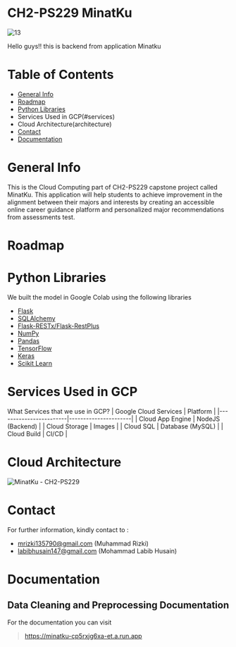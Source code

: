 # CH2-PS229 MinatKu
![13](https://github.com/minatku/minatku-CC/assets/100481579/4088e023-208c-4fc9-97a8-3ac26f27b34c)


Hello guys!! this is backend from application Minatku
# Table of Contents
* [General Info](#general-info)
* [Roadmap](#roadmap)
* [Python Libraries](#python-libraries)
* Services Used in GCP(#services)
* Cloud Architecture(architecture)
* [Contact](#contact)
* [Documentation](#documentation)

# General Info
This is the Cloud Computing part of CH2-PS229 capstone project called MinatKu. This application will help students to achieve improvement in the alignment between their majors and interests by creating an accessible online career guidance platform and personalized major recommendations from assessments test.

# Roadmap

# Python Libraries
We built the model in Google Colab using the following libraries
* [Flask](https://flask.palletsprojects.com/)
* [SQLAlchemy](https://www.sqlalchemy.org/)
* [Flask-RESTx/Flask-RestPlus](https://flask-restx.readthedocs.io/)
* [NumPy](https://numpy.org/)
* [Pandas](https://pandas.pydata.org/)
* [TensorFlow](https://www.tensorflow.org/)
* [Keras](https://keras.io/)
* [Scikit Learn](https://scikit-learn.org/stable/)

# Services Used in GCP
What Services that we use in GCP?
| Google Cloud Services | Platform             |
|------------------------|----------------------|
| Cloud App Engine       | NodeJS (Backend)     |
| Cloud Storage          | Images               |
| Cloud SQL              | Database (MySQL)     |
| Cloud Build            | CI/CD                |

# Cloud Architecture
![MinatKu - CH2-PS229](https://github.com/minatku/minatku-CC/assets/100481579/3da95893-8808-4b68-a81d-2acd887369d0)


# Contact
For further information, kindly contact to :
- mrizki135790@gmail.com (Muhammad Rizki)
- labibhusain147@gmail.com (Mohammad Labib Husain)

# Documentation
## Data Cleaning and Preprocessing Documentation
For the documentation you can visit 
> https://minatku-cp5rxjg6xa-et.a.run.app
